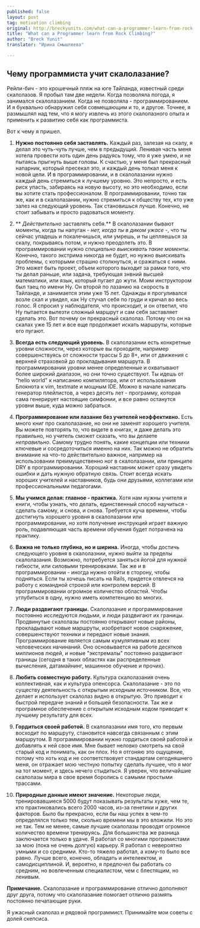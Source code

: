 ```yaml
---
published: false
layout: post
tag: motivation climbing
original: http://breckyunits.com/what-can-a-programmer-learn-from-rock-climbing.html
title: "What can a Programmer learn from Rock Climbing?"
author: "Breck Yunit"
translator: "Ирина Смышляева"

---
```


## Чему программиста учит скалолазание?

Рейли-бич - это крошечный пляж на юге Тайланда, известный среди скалолазов. Я пробыл там две недели.
Когда позволяла погода, я занимался скалолазанием. Когда не позволяла - программированием. И я буквально обнаружил себя совмещающим и то, и другое. Точнее, я размышлял над тем, что я могу извлечь из этого скалолазного опыта и применить к развитию себя как программиста.

Вот к чему я пришел.

1. **Нужно постоянно себя заставлять.** Каждый раз, залезая на скалу, я делал это чуть-чуть лучше, чем в предыдущий. Ленивая часть меня хотела провести хоть один день радуясь тому, что я уже умею, и не пытаясь прыгнуть выше головы. К счастью, у меня был прекрасный напарник, который пресекал это, и каждый день толкал меня к новой цели. И в программировании, и в скалолазании нужно каждый день стремиться к лучшему уровню. Это непросто, и есть риск упасть, забираясь на новую высоту, но это необходимо, если вы хотите стать профессионалом. В программировании, точно так же, как и в скалолазании, нужно стремиться к обществу тех, кто уже залез на следующий уровень. Так становишься лучше. Конечно, не стоит забывать и просто радоваться моменту.

2. ** *Действительно* заставлять себя.** В скалолазании бывают моменты, когда ты напуган *- нет, когда ты в диком ужасе -*, что ты сейчас упадешь и покалечишься, или умрешь, и ты цепляешься за скалу, покрываясь потом, и нужно преодолеть это. В программировании нужно *специально выискивать такие моменты*. Конечно, такого экстрима никогда не будет, но нужно выискивать проблемы, с которыми страшно столкнуться, и сражаться с ними. Это может быть проект, объем которого выходит за рамки того, что ты делал раньше, или задача, требующая знвний высшей математики, или язык, который пугает до жути. Моим инструктором был таец по имени Ну. Он второй по лазанию на скорость в Тайланде, и занимается этим уже 15 лет. Однажды я прогуливался возле скал и увидел, как Ну стучал себя по груди и кричал во весь голос. Я спросил у наблюдателя, что происходит, и он ответил, что Ну пытается вылезти сложный маршрут и сам себя заставляет сделать это. Вот почему он прекрасный скалолаз. Потому что он на скалах уже 15 лет и все еще продолжает искать маршруты, которые его пугают.

3. **Всегда есть следующий уровень.** В скалолазании есть конкретные уровни сложности, через которые вы проходите, например совершенствуясь от сложности трассы 5 до 8+, или от движения с верхней страховкой до прокладывания маршрута. В программировании уровни менее определенные и охватывают более широкий диапазон, но они точно существуют. Ты идешь от "hello world" к написанию компилятора, или от использования Блокнота к vim, textmate и мощным IDE. Можно в начале написать генератор плейлистов, а через десять лет - программу, которая сама генерирует настоящие симфонии, и все равно останутся уровни выше, куда можно забраться.

4. **Программирование или лазание без учителей неэффективно.** Есть много книг про скалолазание, но они не заменят хорошего учителя. Вы можете повторять то, что видете в книгах, и даже делать это правильно, но учитель сможет сказать, что вы делаете *неправильно*. Самому трудно понять, какие концепции или техники ключевые и сосредоточиться именно на них. Так можно не обратить внимание на что-то действительно важное, например на использовании преимущественно ног в скалолазании, или принципе DRY в программировании. Хороший наставник может сразу увидеть ошибки и дать нужную обратную связь. Стоит всегда искать хороших учителей и наставников, будь они друзьями, коллегами или профессиональными педагогами.

5. **Мы учимся делая: главное - практика.** Хотя нам нужны учителя и книги, чтобы узнать, что делать, единственный способ научиться - сделать самому, и снова, и снова. Требуется куча времени, чтобы достигнуть хорошего уровня в скалолазании или программировании, но хотя получение инструкций играет важную роль, подавляющая часть времени обучения будет потрачена на практику.

6. **Важна не только глубина, но и ширина.** Иногда, чтобы достичь следующего уровня в скалолазнии, нужно выйти за пределы скалолазания. Возможно, потребуется заняться йогой для нужной гибкости, или силовыми тренировками. Так же и в программировании - иногда нужно отойти в сторону, чтобы подняться. Если ты хочешь писать на Rails, придется отвлечся на работу с командной строкой или контролем версий. В программировании огромное количество областей. Чтобы углубиться в одну, нужно иметь компетенцию во многих.

7. **Люди раздвигают границы.** Скалолазание и программирование постоянно исследуются людьми, и люди раздвигают их границы. Продвинутые скалолазы постоянно открывают новые районы, прокладывают новые маршруты, изобретают новое снаряжение, совершенствуют техники и передают новые знания. Программирование является самым кумулятивным из всех человеческих начинаний. Оно основывается на работе десятков миллионов людей, и новые "экстремалы" постоянно раздвигают границы (сегодня в таких областях как распределенные вычисления, датамайнинг, машинное обучение и прочих).

 8. **Любить совместную работу.** Культура скалолазания очень коллективная, как и культура опенсорса. Скалолазание - это по существу деятельность с открытым исходным источником. Все, что делает и использует скалолаз видно в открытую. Это приводит к быстрой передаче знаний и большей безопасности. Так же и програмное обеспечение с открытым исходным кодом приводит к лучшему результату для всех.

 9. **Гордиться своей работой.** В скалолазании имя того, кто первым восходит по маршруту, становится навсегда связанным с этим маршрутом. В программировании нужно гордиться своей работой и добавлять к ней свое имя. Мне бывает неловко смотреть на свой старый код и понимать, как он плох. Но я отгоняю это ощущение, потому что хоть код и не соответствовует стандартам сегодняшнего меня, он отражает мою честную попытку сделать лучшее, что я мог на тот момент, и здесь нечего стыдиться. Я уверен, что величайшие скалолазы мира в свое время боролись с самыми простыми трассами.

 10. **Природные данные имеют значение.** Некоторые люди, тренировавшиеся 5000 будут показывать результаты хуже, чем те, кто практиковались всего 2000 часов, из-за генетики и других факторов. Было бы прекрасно, если бы наш успех в чем-то определялся только тем, сколько времени мы в это вложили. Но это не так. Тем не менее, самые лучшие скалолазы проводят огромное количество времени тренируясь. Для большинства же разница заключается только в удаче. Я работал со многими програмистами за мою (пока не очень долгую) карьеру. Я работал с невероятно умными и со средними. Кто-то тяжело работал, а кому-то было все равно. Лучше всего, конечно, обладать и интелеектом, и самодисциплиной. И, вероятно, я предпочел бы работать со средним, но вовлеченным специалистом, чем с блестящим, но ленивым.

**Примечание.**
Скалолазание и программирование отлично дополняют друг друга, потому что скалолазание помогает отлично размять постоянно печатающие руки.

Я ужасный скалолаз и рядовой программист. Принимайте мои советы с долей скепсиса.
